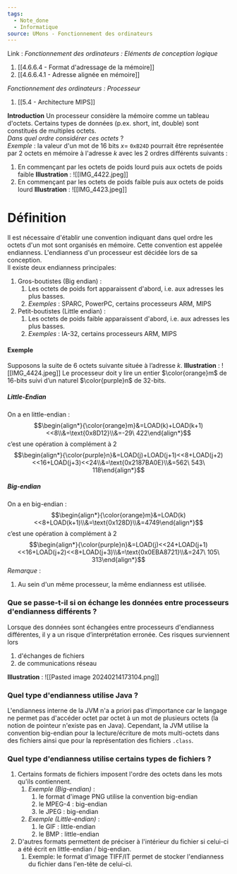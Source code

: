 ```yaml
---
tags:
  - Note_done
  - Informatique
source: UMons - Fonctionnement des ordinateurs
---
```


Link :
_Fonctionnement des ordinateurs : Eléments de conception logique_
1. [[4.6.6.4 - Format d'adressage de la mémoire]]
1. [[4.6.6.4.1 - Adresse alignée en mémoire]]

_Fonctionnement des ordinateurs : Processeur_
1. [[5.4 - Architecture MIPS]]

**Introduction** 
Un processeur considère la mémoire comme un tableau d'octets. Certains types de données (p.ex. short, int, double) sont constitués de multiples octets.
\
_Dans quel ordre considérer ces octets_ ?
\
_Exemple_ : 
la valeur d'un mot de 16 bits $x =$ `0xB24D` pourrait être représentée par 2 octets en mémoire à l'adresse $k$ avec les 2 ordres différents suivants : 
1. En commençant par les octets de poids lourd puis aux octets de poids faible 
**Illustration** : ![[IMG_4422.jpeg]]
1. En commençant par les octets de poids faible puis aux octets de poids lourd
**Illustration** : ![[IMG_4423.jpeg]]

# Définition
Il est nécessaire d'établir une convention indiquant dans quel ordre les octets d'un mot sont organisés en mémoire. Cette convention est appelée endianness. L'endianness d'un processeur est décidée lors de sa conception.
\
 Il existe deux endianness principales:
 1. Gros-boutistes (Big endian) :
	 1. Les octets de poids fort apparaissent d'abord, i.e. aux adresses les plus basses.
	 2. _Exemples_ : SPARC, PowerPC, certains processeurs ARM, MIPS
1. Petit-boutistes (Little endian) :
	1. Les octets de poids faible apparaissent d'abord, i.e. aux adresses les plus basses.
	2. _Exemples_ : IA-32, certains processeurs ARM, MIPS

#### Exemple
Supposons la suite de 6 octets suivante située à l’adresse $k$. 
**Illustration** : ![[IMG_4424.jpeg]]
Le processeur doit y lire un entier $\color{orange}m$ de 16-bits suivi d’un naturel $\color{purple}n$ de 32-bits.

##### Little-Endian
On a en little-endian : $$\begin{align*}{\color{orange}m}&=LOAD(k)+LOAD(k+1)<<8\\&=\text{0x8D12}\\&=-29\ 422\end{align*}$$ c’est une opération à complément à 2 
$$\begin{align*}{\color{purple}n}&=LOAD(j)+LOAD(j+1)<<8+LOAD(j+2)<<16+LOAD(j+3)<<24\\&=\text{0x2187BA0E}\\&=562\ 543\ 118\end{align*}$$
##### Big-endian 
On a en big-endian : $$\begin{align*}{\color{orange}m}&=LOAD(k)<<8+LOAD(k+1)\\&=\text{0x128D}\\&=4749\end{align*}$$ c’est une opération à complément à 2 
$$\begin{align*}{\color{purple}n}&=LOAD(j)<<24+LOAD(j+1)<<16+LOAD(j+2)<<8+LOAD(j+3)\\&=\text{0x0EBA8721}\\&=247\ 105\ 313\end{align*}$$ 
_Remarque_ :
1. Au sein d'un même processeur, la même endianness est utilisée.

### Que se passe-t-il si on échange les données entre processeurs d'endianness différents ?
Lorsque des données sont échangées entre processeurs d'endianness différentes, il y a un risque d’interprétation erronée. Ces risques surviennent lors
1. d'échanges de fichiers 
2. de communications réseau

**Illustration** : ![[Pasted image 20240214173104.png]]
### Quel type d'endianness utilise Java ?
L'endianness interne de la JVM n'a a priori pas d'importance car le langage ne permet pas d'accéder octet par octet à un mot de plusieurs octets (la notion de pointeur n'existe pas en Java). Cependant, la JVM utilise la convention big-endian pour la lecture/écriture de mots multi-octets dans des fichiers ainsi que pour la représentation des fichiers `.class`.

### Quel type d'endianness utilise certains types de fichiers  ?
1. Certains formats de fichiers imposent l'ordre des octets dans les mots qu'ils contiennent.
	1. _Exemple (Big-endian)_ : 
		1. le format d'image PNG utilise la convention big-endian
		2. le MPEG-4 : big-endian
		3. le JPEG : big-endian
	2. _Exemple (Little-endian)_ :
		1. le GIF : little-endian
		2. le BMP : little-endian
2. D'autres formats permettent de préciser à l'intérieur du fichier si celui-ci a été écrit en little-endian / big-endian.
	1. Exemple: le format d'image TIFF/IT permet de stocker l'endianness du fichier dans l'en-tête de celui-ci.